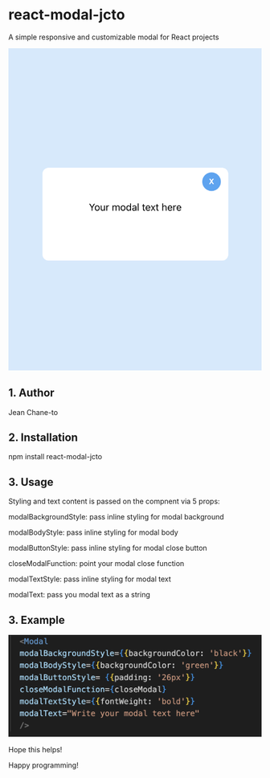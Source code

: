 # react-modal-jcto

A simple responsive and customizable modal for React projects

![Project Image](./images/mobile.png)

## 1. Author

Jean Chane-to


## 2. Installation

npm install react-modal-jcto


## 3. Usage

Styling and text content is passed on the compnent via 5 props:

modalBackgroundStyle: pass inline styling for modal background

modalBodyStyle: pass inline styling for modal body

modalButtonStyle: pass inline styling for modal close button

closeModalFunction: point your modal close function

modalTextStyle: pass inline styling for modal text

modalText: pass you modal text as a string 

## 3. Example

![Project Image](./images/example.png)

Hope this helps!

Happy programming!